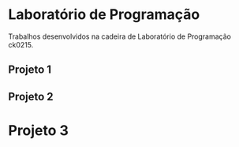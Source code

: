 # Laboratório de Programação

Trabalhos desenvolvidos na cadeira de Laboratório de Programação ck0215.

## Projeto 1

## Projeto 2

# Projeto 3
